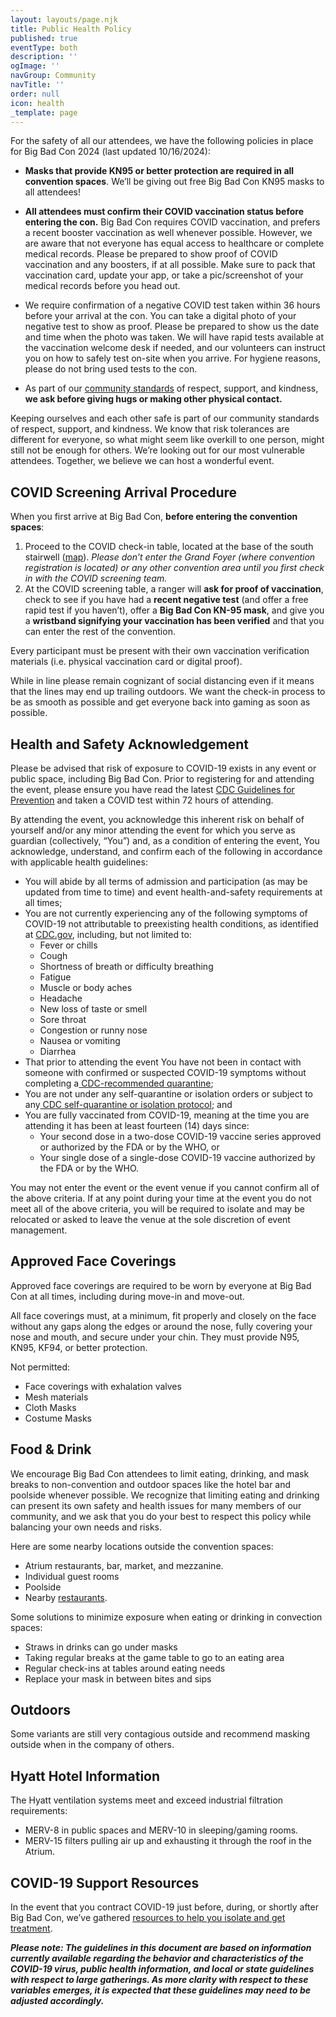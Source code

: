 ```yaml
---
layout: layouts/page.njk
title: Public Health Policy
published: true
eventType: both
description: ''
ogImage: ''
navGroup: Community
navTitle: ''
order: null
icon: health
_template: page
---
```


For the safety of all our attendees, we have the following policies in place for Big Bad Con 2024 (last updated 10/16/2024):

* **Masks that provide KN95 or better protection are required in all convention spaces**. We’ll be giving out free Big Bad Con KN95 masks to all attendees!

<!---->

* **All attendees must confirm their COVID vaccination status before entering the con.** Big Bad Con requires COVID vaccination, and prefers a recent booster vaccination as well whenever possible. However, we are aware that not everyone has equal access to healthcare or complete medical records. Please be prepared to show proof of COVID vaccination and any boosters, if at all possible. Make sure to pack that vaccination card, update your app, or take a pic/screenshot of your medical records before you head out.

<!---->

* We require confirmation of a negative COVID test taken within 36 hours before your arrival at the con. You can take a digital photo of your negative test to show as proof. Please be prepared to show us the date and time when the photo was taken. We will have rapid tests available at the vaccination welcome desk if needed, and our volunteers can instruct you on how to safely test on-site when you arrive. For hygiene reasons, please do not bring used tests to the con.

<!---->

* As part of our [community standards](https://www.bigbadcon.com/community-standards/) of respect, support, and kindness, **we ask before giving hugs or making other physical contact.**

Keeping ourselves and each other safe is part of our community standards of respect, support, and kindness. We know that risk tolerances are different for everyone, so what might seem like overkill to one person, might still not be enough for others. We’re looking out for our most vulnerable attendees. Together, we believe we can host a wonderful event.

## COVID Screening Arrival Procedure

When you first arrive at Big Bad Con, **before entering the convention spaces**:

1. Proceed to the COVID check-in table, located at the base of the south stairwell ([map](https://www.bigbadcon.com/images/ground-floor.png)). *Please don’t enter the Grand Foyer (where convention registration is located) or any other convention area until you first check in with the COVID screening team.*
2. At the COVID screening table, a ranger will **ask for proof of vaccination**, check to see if you have had a **recent negative test** (and offer a free rapid test if you haven’t), offer a **Big Bad Con KN-95 mask**, and give you a **wristband signifying your vaccination has been verified** and that you can enter the rest of the convention.

Every participant must be present with their own vaccination verification materials (i.e. physical vaccination card or digital proof).

While in line please remain cognizant of social distancing even if it means that the lines may end up trailing outdoors. We want the check-in process to be as smooth as possible and get everyone back into gaming as soon as possible.

## Health and Safety Acknowledgement

Please be advised that risk of exposure to COVID-19 exists in any event or public space, including Big Bad Con. Prior to registering for and attending the event, please ensure you have read the latest [CDC Guidelines for Prevention](https://www.cdc.gov/media/releases/2024/p0301-respiratory-virus.html) and taken a COVID test within 72 hours of attending.

By attending the event, you acknowledge this inherent risk on behalf of yourself and/or any minor attending the event for which you serve as guardian (collectively, “You”) and, as a condition of entering the event, You acknowledge, understand, and confirm each of the following in accordance with applicable health guidelines:

* You will abide by all terms of admission and participation (as may be updated from time to time) and event health-and-safety requirements at all times;
* You are not currently experiencing any of the following symptoms of COVID-19 not attributable to preexisting health conditions, as identified at [CDC.gov](https://www.cdc.gov/coronavirus/2019-ncov/symptoms-testing/symptoms.html), including, but not limited to:
  * Fever or chills
  * Cough
  * Shortness of breath or difficulty breathing
  * Fatigue
  * Muscle or body aches
  * Headache
  * New loss of taste or smell
  * Sore throat
  * Congestion or runny nose
  * Nausea or vomiting
  * Diarrhea
* That prior to attending the event You have not been in contact with someone with confirmed or suspected COVID-19 symptoms without completing a[ CDC-recommended quarantine](https://www.cdc.gov/respiratory-viruses/guidance/faq.html#:~:text=Updated%20Guidance%3A%20The%20updated%20Respiratory,using%20fever%2Dreducing%20medication\).);
* You are not under any self-quarantine or isolation orders or subject to any[ CDC self-quarantine or isolation protocol](https://emergency.cdc.gov/newsletters/epic/012522.htm#:~:text=Quarantine%20when%20you%20might%20have,you%20don't%20have%20symptoms.); and
* You are fully vaccinated from COVID-19, meaning at the time you are attending it has been at least fourteen (14) days since:
  * Your second dose in a two-dose COVID-19 vaccine series approved or authorized by the FDA or by the WHO, or
  * Your single dose of a single-dose COVID-19 vaccine authorized by the FDA or by the WHO.

You may not enter the event or the event venue if you cannot confirm all of the above criteria. If at any point during your time at the event you do not meet all of the above criteria, you will be required to isolate and may be relocated or asked to leave the venue at the sole discretion of event management.

## Approved Face Coverings

Approved face coverings are required to be worn by everyone at Big Bad Con at all times, including during move-in and move-out.

All face coverings must, at a minimum, fit properly and closely on the face without any gaps along the edges or around the nose, fully covering your nose and mouth, and secure under your chin. They must provide N95, KN95, KF94, or better protection.

Not permitted:

* Face coverings with exhalation valves
* Mesh materials
* Cloth Masks
* Costume Masks

## Food & Drink

We encourage Big Bad Con attendees to limit eating, drinking, and mask breaks to non-convention and outdoor spaces like the hotel bar and poolside whenever possible. We recognize that limiting eating and drinking can present its own safety and health issues for many members of our community, and we ask that you do your best to respect this policy while balancing your own needs and risks.

Here are some nearby locations outside the convention spaces:

* Atrium restaurants, bar, market, and mezzanine.
* Individual guest rooms
* Poolside
* Nearby [restaurants](https://www.google.com/maps/search/Restaurants/@37.5938725,-122.3673148,17z/data=!3m1!4b1!4m8!2m7!3m6!1sRestaurants!2s1333+Old+Bayshore+Hwy,+Burlingame,+CA+94010!3s0x808f762dcf6aa79d:0xf96ead8bab4aee5b!4m2!1d-122.3651261!2d37.5938725).

Some solutions to minimize exposure when eating or drinking in convection spaces:

* Straws in drinks can go under masks
* Taking regular breaks at the game table to go to an eating area
* Regular check-ins at tables around eating needs
* Replace your mask in between bites and sips

## Outdoors

Some variants are still very contagious outside and recommend masking outside when in the company of others.

## Hyatt Hotel Information

The Hyatt ventilation systems meet and exceed industrial filtration requirements:

* MERV-8 in public spaces and MERV-10 in sleeping/gaming rooms.
* MERV-15 filters pulling air up and exhausting it through the roof in the Atrium.

## COVID-19 Support Resources

In the event that you contract COVID-19 just before, during, or shortly after Big Bad Con, we’ve gathered [resources to help you isolate and get treatment](/covid-19-support-resources/).

***Please note: The guidelines in this document are based on information currently available regarding the behavior and characteristics of the COVID-19 virus, public health information, and local or state guidelines with respect to large gatherings. As more clarity with respect to these variables emerges, it is expected that these guidelines may need to be adjusted accordingly.***
